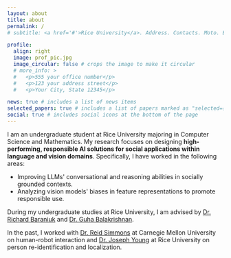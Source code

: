 ```yaml
---
layout: about
title: about
permalink: /
# subtitle: <a href='#'>Rice University</a>. Address. Contacts. Moto. Etc.

profile:
  align: right
  image: prof_pic.jpg
  image_circular: false # crops the image to make it circular
  # more_info: >
  #   <p>555 your office number</p>
  #   <p>123 your address street</p>
  #   <p>Your City, State 12345</p>

news: true # includes a list of news items
selected_papers: true # includes a list of papers marked as "selected={true}"
social: true # includes social icons at the bottom of the page
---
```


<!-- Write your biography here. Tell the world about yourself. Link to your favorite [subreddit](http://reddit.com). You can put a picture in, too. The code is already in, just name your picture `prof_pic.jpg` and put it in the `img/` folder.

Put your address / P.O. box / other info right below your picture. You can also disable any of these elements by editing `profile` property of the YAML header of your `_pages/about.md`. Edit `_bibliography/papers.bib` and Jekyll will render your [publications page](/al-folio/publications/) automatically.

Link to your social media connections, too. This theme is set up to use [Font Awesome icons](https://fontawesome.com/) and [Academicons](https://jpswalsh.github.io/academicons/), like the ones below. Add your Facebook, Twitter, LinkedIn, Google Scholar, or just disable all of them. -->

I am an undergraduate student at Rice University majoring in Computer Science and Mathematics.
My research focuses on designing **high-performing, responsible AI solutions for social applications within language and vision domains**. Specifically, I have worked in the following areas:

- Improving LLMs' conversational and reasoning abilities in socially grounded contexts.
- Analyzing vision models' biases in feature representations to promote responsible use.

During my undergraduate studies at Rice University, I am advised by [Dr. Richard Baraniuk](https://richb.rice.edu/) and [Dr. Guha Balakrishnan](https://www.guhabalakrishnan.com/).

In the past, I worked with [Dr. Reid Simmons](https://www.cs.cmu.edu/~reids/) at Carnegie Mellon University on human-robot interaction and [Dr. Joseph Young](https://jy46.github.io/) at Rice University on person re-identification and localization.
